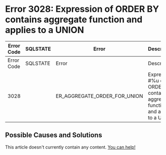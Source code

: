 
# Error 3028: Expression of ORDER BY contains aggregate function and applies to a UNION


| Error Code | SQLSTATE | Error | Description |
| --- | --- | --- | --- |
| Error Code | SQLSTATE | Error | Description |
| 3028 |  | ER_AGGREGATE_ORDER_FOR_UNION | Expression #%u of ORDER BY contains aggregate function and applies to a UNION |




## Possible Causes and Solutions


This article doesn't currently contain any content. [You can help!](/kb/en/writing-and-editing-knowledge-base-articles/)

